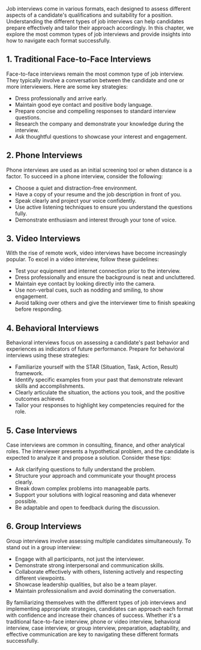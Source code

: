 
Job interviews come in various formats, each designed to assess different aspects of a candidate's qualifications and suitability for a position. Understanding the different types of job interviews can help candidates prepare effectively and tailor their approach accordingly. In this chapter, we explore the most common types of job interviews and provide insights into how to navigate each format successfully.

**1. Traditional Face-to-Face Interviews**
------------------------------------------

Face-to-face interviews remain the most common type of job interview. They typically involve a conversation between the candidate and one or more interviewers. Here are some key strategies:

* Dress professionally and arrive early.
* Maintain good eye contact and positive body language.
* Prepare concise and compelling responses to standard interview questions.
* Research the company and demonstrate your knowledge during the interview.
* Ask thoughtful questions to showcase your interest and engagement.

**2. Phone Interviews**
-----------------------

Phone interviews are used as an initial screening tool or when distance is a factor. To succeed in a phone interview, consider the following:

* Choose a quiet and distraction-free environment.
* Have a copy of your resume and the job description in front of you.
* Speak clearly and project your voice confidently.
* Use active listening techniques to ensure you understand the questions fully.
* Demonstrate enthusiasm and interest through your tone of voice.

**3. Video Interviews**
-----------------------

With the rise of remote work, video interviews have become increasingly popular. To excel in a video interview, follow these guidelines:

* Test your equipment and internet connection prior to the interview.
* Dress professionally and ensure the background is neat and uncluttered.
* Maintain eye contact by looking directly into the camera.
* Use non-verbal cues, such as nodding and smiling, to show engagement.
* Avoid talking over others and give the interviewer time to finish speaking before responding.

**4. Behavioral Interviews**
----------------------------

Behavioral interviews focus on assessing a candidate's past behavior and experiences as indicators of future performance. Prepare for behavioral interviews using these strategies:

* Familiarize yourself with the STAR (Situation, Task, Action, Result) framework.
* Identify specific examples from your past that demonstrate relevant skills and accomplishments.
* Clearly articulate the situation, the actions you took, and the positive outcomes achieved.
* Tailor your responses to highlight key competencies required for the role.

**5. Case Interviews**
----------------------

Case interviews are common in consulting, finance, and other analytical roles. The interviewer presents a hypothetical problem, and the candidate is expected to analyze it and propose a solution. Consider these tips:

* Ask clarifying questions to fully understand the problem.
* Structure your approach and communicate your thought process clearly.
* Break down complex problems into manageable parts.
* Support your solutions with logical reasoning and data whenever possible.
* Be adaptable and open to feedback during the discussion.

**6. Group Interviews**
-----------------------

Group interviews involve assessing multiple candidates simultaneously. To stand out in a group interview:

* Engage with all participants, not just the interviewer.
* Demonstrate strong interpersonal and communication skills.
* Collaborate effectively with others, listening actively and respecting different viewpoints.
* Showcase leadership qualities, but also be a team player.
* Maintain professionalism and avoid dominating the conversation.

By familiarizing themselves with the different types of job interviews and implementing appropriate strategies, candidates can approach each format with confidence and increase their chances of success. Whether it's a traditional face-to-face interview, phone or video interview, behavioral interview, case interview, or group interview, preparation, adaptability, and effective communication are key to navigating these different formats successfully.
